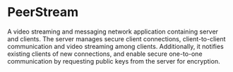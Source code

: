 # PeerStream
A video streaming and messaging network application containing server and clients. The server manages secure client connections, client-to-client communication and video streaming among clients. Additionally, it notifies existing clients of new connections, and enable secure one-to-one communication by requesting public keys from the server for encryption.
